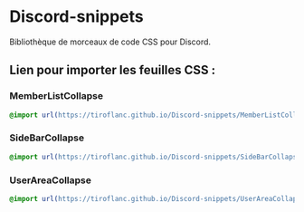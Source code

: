 # Discord-snippets
Bibliothèque de morceaux de code CSS pour Discord.

## Lien pour importer les feuilles CSS :

### MemberListCollapse
```CSS
@import url(https://tiroflanc.github.io/Discord-snippets/MemberListCollapse.css);
```
### SideBarCollapse
```CSS
@import url(https://tiroflanc.github.io/Discord-snippets/SideBarCollapse.css);
```
### UserAreaCollapse
```CSS
@import url(https://tiroflanc.github.io/Discord-snippets/UserAreaCollapse.css);
```
